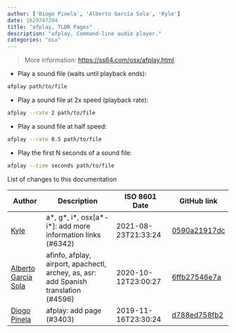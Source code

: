 ```yaml
---
author: ['Diogo Pinela', 'Alberto García Sola', 'Kyle']
date: 1629747204
title: "afplay, TLDR Pages"
description: "afplay, Command-line audio player."
categories: "osx"
---
```

> More information: <https://ss64.com/osx/afplay.html>.

- Play a sound file (waits until playback ends):

```bash
afplay path/to/file
```

- Play a sound file at 2x speed (playback rate):

```bash
afplay --rate 2 path/to/file
```

- Play a sound file at half speed:

```bash
afplay --rate 0.5 path/to/file
```

- Play the first N seconds of a sound file:

```bash
afplay --time seconds path/to/file
```
List of changes to this documentation


Author | Description | ISO 8601 Date | GitHub link
------|-----|-----|-----
[Kyle](mailto:76597257+Gitleptune@users.noreply.github.com) | a*, g*, i*, osx[a*-i*]: add more information links (#6342) | 2021-08-23T21:33:24 | [0590a21917dc](https://github.com/tldr-pages/tldr/commit/0590a21917dc981d3cc64b8094b1cffa9d0a3b78)
[Alberto García Sola](mailto:44441820+dawalberto@users.noreply.github.com) | afinfo, afplay, airport, apachectl, archey, as, asr: add Spanish translation (#4596) | 2020-10-12T23:00:27 | [6ffb27546e7a](https://github.com/tldr-pages/tldr/commit/6ffb27546e7a1ae721ea732aa42b9adc44453da2)
[Diogo Pinela](mailto:diogoid7400@gmail.com) | afplay: add page (#3403) | 2019-11-16T23:30:24 | [d788ed758fb2](https://github.com/tldr-pages/tldr/commit/d788ed758fb2dfeae59c21832ed85139807b0746)

